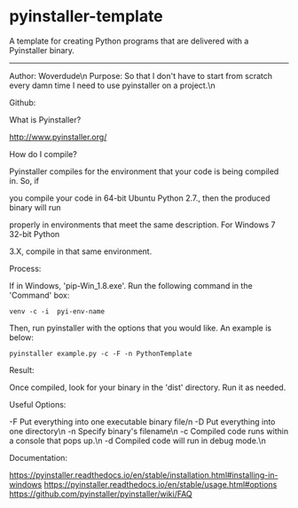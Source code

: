# pyinstaller-template
A template for creating Python programs that are delivered with a Pyinstaller binary.

--------------------------------------------------------------------------------------

Author: Woverdude\n
Purpose: So that I don't have to start from scratch every damn time I need to use pyinstaller on a project.\n

Github:

What is Pyinstaller?

http://www.pyinstaller.org/

How do I compile?

Pyinstaller compiles for the environment that your code is being compiled in. So, if 

you compile your code in 64-bit Ubuntu Python 2.7., then the produced binary will run 

properly in environments that meet the same description. For Windows 7 32-bit Python 

3.X, compile in that same environment.

Process:

If in Windows, 'pip-Win_1.8.exe'. Run the following command in the 'Command' box:

	venv -c -i  pyi-env-name 

Then, run pyinstaller with the options that you would like. An example is below:

	pyinstaller example.py -c -F -n PythonTemplate

Result:

Once compiled, look for your binary in the 'dist' directory. Run it as needed.

Useful Options:

-F Put everything into one executable binary file/n
-D Put everything into one directory\n
-n Specify binary's filename\n
-c Compiled code runs within a console that pops up.\n
-d Compiled code will run in debug mode.\n

Documentation:

https://pyinstaller.readthedocs.io/en/stable/installation.html#installing-in-windows
https://pyinstaller.readthedocs.io/en/stable/usage.html#options
https://github.com/pyinstaller/pyinstaller/wiki/FAQ
